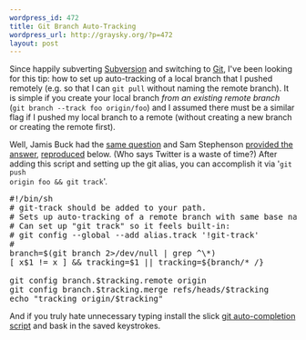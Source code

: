 ```yaml
--- 
wordpress_id: 472
title: Git Branch Auto-Tracking
wordpress_url: http://graysky.org/?p=472
layout: post
---
```

Since happily subverting <a href="http://subversion.tigris.org/">Subversion</a> and switching to <a href="http://git.or.cz/">Git</a>, I've been looking for this tip: how to set up auto-tracking of a local branch that I pushed remotely (e.g. so that I can <code>git pull</code> without naming the remote branch). It is simple if you create your local branch <em>from an existing remote branch</em> (<code>git branch --track foo origin/foo</code>) and I assumed there must be a similar flag if I pushed my local branch to a remote (without creating a new branch or creating the remote first).

Well, Jamis Buck had the <a href="http://twitter.com/jamis/status/1023270069">same question</a> and Sam Stephenson <a href="http://twitter.com/sstephenson/status/1023295427">provided the answer</a>, <a href="http://gist.github.com/29070">reproduced</a> below. (Who says Twitter is a waste of time?) After adding this script and setting up the git alias, you can accomplish it via '<code>git push origin foo && git track</code>'.

<pre lang="bash">
#!/bin/sh
# git-track should be added to your path.
# Sets up auto-tracking of a remote branch with same base name.
# Can set up "git track" so it feels built-in:
# git config --global --add alias.track '!git-track'
#
branch=$(git branch 2>/dev/null | grep ^\*)
[ x$1 != x ] && tracking=$1 || tracking=${branch/* /}
 
git config branch.$tracking.remote origin
git config branch.$tracking.merge refs/heads/$tracking
echo "tracking origin/$tracking"
</pre>

And if you truly hate unnecessary typing install the slick <a href="http://blog.ericgoodwin.com/2008/4/10/auto-completion-with-git">git auto-completion script</a> and bask in the saved keystrokes. 
